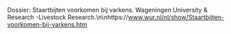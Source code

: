 Dossier: Staartbijten voorkomen bij varkens. Wageningen University & Research -Livestock Research.\n\nhttps://www.wur.nl/nl/show/Staartbijten-voorkomen-bij-varkens.htm